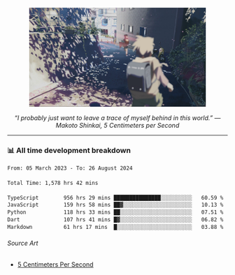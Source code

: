 <p align="center"><img src="asset/header.jpg" width="80%"/></p>
<p align="center"><i>“I probably just want to leave a trace of myself behind in this world.” ― Makoto Shinkai, 5 Centimeters per Second</i></p>

---
<!--
<details>
  <summary>📃 My Resume</summary>

### Education

- 📖 **Computer Science**\
📆 10/2021 - present\
📍 **Thang Long University** - Hoang Mai, Hanoi, Vietnam

### Experience

<img align="right" src="https://img.shields.io/badge/Figma-F24E1E?style=flat&logo=figma&logoColor=white"/>
<img align="right" src="https://img.shields.io/badge/node.js-6DA55F?style=flat&logo=node.js&logoColor=white"/>
<img align="right" src="https://img.shields.io/badge/Next.js-black?style=flat&logo=next.js&logoColor=white"/>
<img align="right" src="https://img.shields.io/badge/TypeScript-007ACC?style=flat&logo=typescript&logoColor=white"/>


- 👨‍💻 **Frontend Web Intern**\
📆 07/2023 - present\
📍 **MQ ICT Solutions** - Hoang Mai, Hanoi, Vietnam
</details> 
-->

### 📊 All time development breakdown

<!--START_SECTION:waka-->

```txt
From: 05 March 2023 - To: 26 August 2024

Total Time: 1,578 hrs 42 mins

TypeScript        956 hrs 29 mins ███████████████░░░░░░░░░░   60.59 %
JavaScript        159 hrs 58 mins ██▓░░░░░░░░░░░░░░░░░░░░░░   10.13 %
Python            118 hrs 33 mins ██░░░░░░░░░░░░░░░░░░░░░░░   07.51 %
Dart              107 hrs 41 mins █▓░░░░░░░░░░░░░░░░░░░░░░░   06.82 %
Markdown          61 hrs 17 mins  █░░░░░░░░░░░░░░░░░░░░░░░░   03.88 %
```

<!--END_SECTION:waka-->

###### Source Art

-  [5 Centimeters Per Second](https://wallhaven.cc/w/nrowq1)


